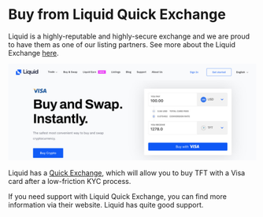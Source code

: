 # Buy from Liquid Quick Exchange

Liquid is a highly-reputable and highly-secure exchange and we are proud to have them as one of our listing partners. See more about the Liquid Exchange [here](tft_liquid).

![](img/liquidquickexchange.jpg)

Liquid has a [Quick Exchange](https://app.liquid.com/quick-exchange/), which will allow you to buy TFT with a Visa card after a low-friction KYC process.

If you need support with Liquid Quick Exchange, you can find more information via their website. Liquid has quite good support.